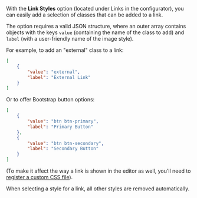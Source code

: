 With the **Link Styles** option (located under Links in the configurator), you can easily add a selection of classes that can be added to a link.

The option requires a valid JSON structure, where an outer array contains objects with the keys `value` (containing the name of the class to add) and `label` (with a user-friendly name of the image style). 

For example, to add an "external" class to a link:

``` json
[
    {
        "value": "external",
        "label": "External Link"
    }
]
```

Or to offer Bootstrap button options:

``` json
[
    {
        "value": "btn btn-primary",
        "label": "Primary Button"
    },
    {
        "value": "btn btn-secondary",
        "label": "Secondary Button"
    }
]
```

(To make it affect the way a link is shown in the editor as well, you'll need to [register a custom CSS file](Custom_CSS)). 

When selecting a style for a link, all other styles are removed automatically. 
